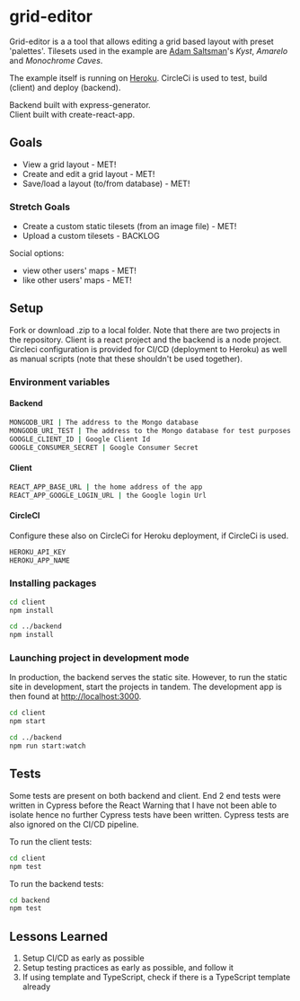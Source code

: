 # grid-editor

Grid-editor is a a tool that allows editing a grid based layout with preset 'palettes'. Tilesets used in the example are [Adam Saltsman](https://adamatomic.itch.io/)'s _Kyst_, _Amarelo_ and _Monochrome Caves_.
  
The example itself is running on [Heroku](https://mysterious-meadow-32567.herokuapp.com/). CircleCi is used to test, build (client) and deploy (backend).
  
Backend built with express-generator.  
Client built with create-react-app.
  
## Goals

- View a grid layout - MET!
- Create and edit a grid layout - MET!
- Save/load a layout (to/from database) - MET!
  
### Stretch Goals  

- Create a custom static tilesets (from an image file) - MET!
- Upload a custom tilesets - BACKLOG

Social options:

- view other users' maps - MET!
- like other users' maps - MET!

## Setup

Fork or download .zip to a local folder. Note that there are two projects in the repository. Client is a react project and the backend is a node project. Circleci configuration is provided for CI/CD (deployment to Heroku) as well as manual scripts (note that these shouldn't be used together).

### Environment variables

#### Backend

```bash
MONGODB_URI | The address to the Mongo database  
MONGODB_URI_TEST | The address to the Mongo database for test purposes  
GOOGLE_CLIENT_ID | Google Client Id  
GOOGLE_CONSUMER_SECRET | Google Consumer Secret
```

#### Client

```bash
REACT_APP_BASE_URL | the home address of the app  
REACT_APP_GOOGLE_LOGIN_URL | the Google login Url
```

#### CircleCI
Configure these also on CircleCi for Heroku deployment, if CircleCi is used.

```bash
HEROKU_API_KEY
HEROKU_APP_NAME
```

### Installing packages

```bash
cd client
npm install

cd ../backend
npm install
```

### Launching project in development mode

In production, the backend serves the static site. However, to run the static site in development, start the projects in tandem. The development app is then found at <http://localhost:3000>.

```bash
cd client
npm start

cd ../backend
npm run start:watch
```

## Tests

Some tests are present on both backend and client. End 2 end tests were written in Cypress before the React Warning that I have not been able to isolate hence no further Cypress tests have been written. Cypress tests are also ignored on the CI/CD pipeline. 
  
To run the client tests:

```bash
cd client
npm test
```

To run the backend tests:

```bash
cd backend
npm test
```

## Lessons Learned
1. Setup CI/CD as early as possible
1. Setup testing practices as early as possible, and follow it
1. If using template and TypeScript, check if there is a TypeScript template already
